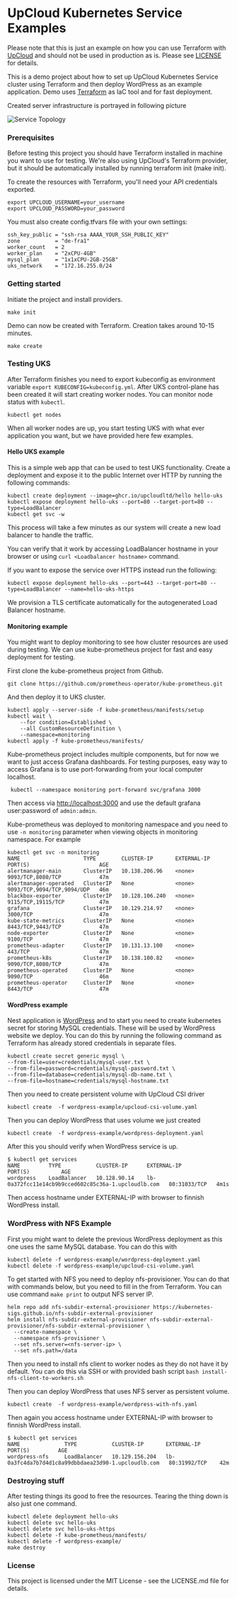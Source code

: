 # UpCloud Kubernetes Service Examples

Please note that this is just an example on how you can use Terraform with [UpCloud](https://upcloud.com/) and should not be used in production as is. Please see [LICENSE](LICENSE) for details.


This is a demo project about how to set up UpCloud Kubernetes Service cluster using Terraform and then deploy
WordPress as an example application. Demo uses [Terraform](https://www.terraform.io/) as IaC tool and 
for fast deployment.

Created server infrastructure is portrayed in following picture

![Service Topology](demo.png)

### Prerequisites
Before testing this project you should have Terraform installed in machine you want to
use for testing. We're also using UpCloud's Terraform provider, 
but it should be automatically installed by running terraform init (make init).

To create the resources with Terraform, you'll need your API credentials exported.
```
export UPCLOUD_USERNAME=your_username
export UPCLOUD_PASSWORD=your_password
```
You must also create config.tfvars file with your own settings:
```
ssh_key_public = "ssh-rsa AAAA_YOUR_SSH_PUBLIC_KEY"
zone           = "de-fra1"
worker_count   = 2
worker_plan    = "2xCPU-4GB"
mysql_plan     = "1x1xCPU-2GB-25GB"
uks_network    = "172.16.255.0/24
```
### Getting started

Initiate the project and install providers.

```
make init
```

Demo can now be created with Terraform. Creation takes around 10-15 minutes.

```
make create
```

### Testing UKS
After Terraform finishes you need to export kubeconfig as environment variable `export KUBECONFIG=kubeconfig.yml`.
After UKS control-plane has been created it will start creating worker nodes. You can monitor node status with `kubectl`.
```
kubectl get nodes
```
When all worker nodes are up, you start testing UKS with what ever application you want, but we have provided here few examples.

#### Hello UKS example
This is a simple web app that can be used to test UKS functionality.
Create a deployment and expose it to the public Internet over HTTP by running the following commands:

```
kubectl create deployment --image=ghcr.io/upcloudltd/hello hello-uks
kubectl expose deployment hello-uks --port=80 --target-port=80 --type=LoadBalancer
kubectl get svc -w
```

This process will take a few minutes as our system will create a new load balancer to handle the traffic.

You can verify that it work by accessing LoadBalancer hostname in your browser or using 
`curl <Loadbalancer hostname>` command.

If you want to expose the service over HTTPS instead run the following:

```
kubectl expose deployment hello-uks --port=443 --target-port=80 --type=LoadBalancer --name=hello-uks-https
```

We provision a TLS certificate automatically for the autogenerated Load Balancer hostname.
#### Monitoring example
You might want to deploy monitoring to see how cluster resources are used during testing. 
We can use kube-prometheus project for fast and easy deployment for testing.

First clone the kube-prometheus project from Github.
```
git clone https://github.com/prometheus-operator/kube-prometheus.git
```
And then deploy it to UKS cluster.
```
kubectl apply --server-side -f kube-prometheus/manifests/setup
kubectl wait \
	--for condition=Established \
	--all CustomResourceDefinition \
	--namespace=monitoring
kubectl apply -f kube-prometheus/manifests/
```
Kube-prometheus project includes multiple components, but for now we want to just access Grafana dashboards.
For testing purposes, easy way to access Grafana is to use port-forwarding from your local computer localhost.

```
 kubectl --namespace monitoring port-forward svc/grafana 3000
```
Then access via [http://localhost:3000](http://localhost:3000) and use the default grafana user:password of `admin:admin`.

Kube-prometheus was deployed to monitoring namespace and you need to use `-n monitoring` parameter when viewing
objects in monitoring namespace. For example

```
kubectl get svc -n monitoring
NAME                    TYPE        CLUSTER-IP       EXTERNAL-IP   PORT(S)                      AGE
alertmanager-main       ClusterIP   10.138.206.96    <none>        9093/TCP,8080/TCP            47m
alertmanager-operated   ClusterIP   None             <none>        9093/TCP,9094/TCP,9094/UDP   46m
blackbox-exporter       ClusterIP   10.128.106.240   <none>        9115/TCP,19115/TCP           47m
grafana                 ClusterIP   10.129.214.97    <none>        3000/TCP                     47m
kube-state-metrics      ClusterIP   None             <none>        8443/TCP,9443/TCP            47m
node-exporter           ClusterIP   None             <none>        9100/TCP                     47m
prometheus-adapter      ClusterIP   10.131.13.100    <none>        443/TCP                      47m
prometheus-k8s          ClusterIP   10.138.100.82    <none>        9090/TCP,8080/TCP            47m
prometheus-operated     ClusterIP   None             <none>        9090/TCP                     46m
prometheus-operator     ClusterIP   None             <none>        8443/TCP                     47m
```
#### WordPress example
Nest application is [WordPress](https://github.com/WordPress/WordPress) and to start you need to 
create kubernetes secret for storing MySQL credentials. These will be used by WordPress website we deploy.
You can do this by running the following command as Terraform has already stored credentials in separate files.
```
kubectl create secret generic mysql \
--from-file=user=credentials/mysql-user.txt \
--from-file=password=credentials/mysql-password.txt \
--from-file=database=credentials/mysql-db-name.txt \
--from-file=hostname=credentials/mysql-hostname.txt
```
Then you need to create persistent volume with UpCloud CSI driver
```
kubectl create  -f wordpress-example/upcloud-csi-volume.yaml  
```
Then you can deploy WordPress that uses volume we just created
```
kubectl create  -f wordpress-example/wordpress-deployment.yaml
```

After this you should verify when WordPress service is up. 

```
$ kubectl get services
NAME         TYPE           CLUSTER-IP      EXTERNAL-IP                                           PORT(S)          AGE
wordpress    LoadBalancer   10.128.90.14    lb-0a372fcc11e14cb9b9cced602c85c36a-1.upcloudlb.com   80:31033/TCP   4m1s
```
Then access hostname under EXTERNAL-IP with browser to finnish WordPress install.

### WordPress with NFS Example

First you might want to delete the previous WordPress deployment as this one uses the same MySQL database. You can do
this with 
```
kubectl delete -f wordpress-example/wordpress-deployment.yaml
kubectl delete -f wordpress-example/upcloud-csi-volume.yaml
```

To get started with NFS you need to deploy nfs-provisioner. You can do that with commands below, but you need to fill 
in the <nfs-server-ip> from Terraform. You can use command `make print` to output NFS server IP.
```
helm repo add nfs-subdir-external-provisioner https://kubernetes-sigs.github.io/nfs-subdir-external-provisioner
helm install nfs-subdir-external-provisioner nfs-subdir-external-provisioner/nfs-subdir-external-provisioner \
  --create-namespace \
  --namespace nfs-provisioner \
  --set nfs.server=<nfs-server-ip> \
  --set nfs.path=/data
```
Then you need to install nfs client to worker nodes as they do not have it by default. You can do this via SSH or
with provided bash script `bash install-nfs-client-to-workers.sh`

Then you can deploy WordPress that uses NFS server as persistent volume.
```
kubectl create  -f wordpress-example/wordpress-with-nfs.yaml
```
Then again you access hostname under EXTERNAL-IP with browser to finnish WordPress install.

```
$ kubectl get services
NAME              TYPE           CLUSTER-IP       EXTERNAL-IP                                           PORT(S)         AGE
wordpress-nfs     LoadBalancer   10.129.156.204   lb-0a3fc4da7b7d4d1c8a99dbbdaea23d90-1.upcloudlb.com   80:31992/TCP    42m
```
### Destroying stuff

After testing things its good to free the resources. Tearing the thing down is also just one command.

```
kubectl delete deployment hello-uks
kubectl delete svc hello-uks
kubectl delete svc hello-uks-https
kubectl delete -f kube-prometheus/manifests/
kubectl delete -f wordpress-example/
make destroy
```

### License ###
This project is licensed under the MIT License - see the LICENSE.md file for details.